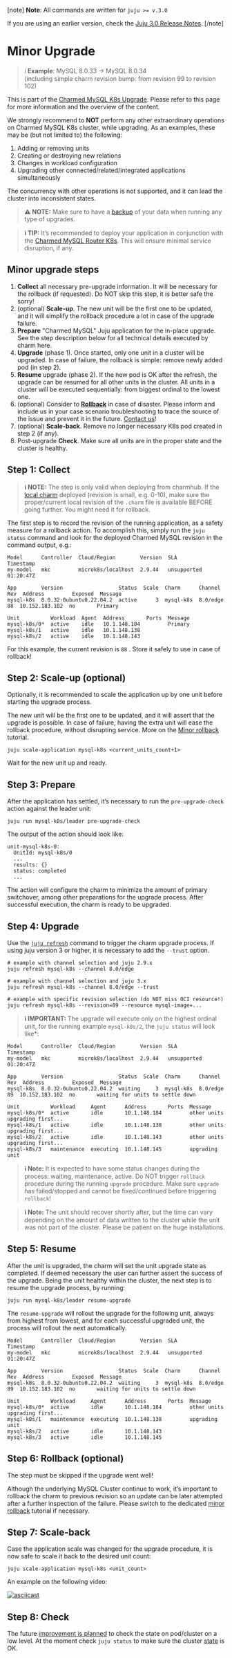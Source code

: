 [note]
**Note**: All commands are written for `juju >= v.3.0`

If you are using an earlier version, check the [Juju 3.0 Release Notes](https://juju.is/docs/juju/roadmap#heading--juju-3-0-0---22-oct-2022).
[/note]

# Minor Upgrade

> :information_source: **Example**: MySQL 8.0.33 -> MySQL 8.0.34<br/>
(including simple charm revision bump: from revision 99 to revision 102)

This is part of the [Charmed MySQL K8s Upgrade](/t/11754). Please refer to this page for more information and the overview of the content.

We strongly recommend to **NOT** perform any other extraordinary operations on Charmed MySQL K8s cluster, while upgrading. As an examples, these may be (but not limited to) the following:

1. Adding or removing units
2. Creating or destroying new relations
3. Changes in workload configuration
4. Upgrading other connected/related/integrated applications simultaneously

The concurrency with other operations is not supported, and it can lead the cluster into inconsistent states.

> **:warning: NOTE:** Make sure to have a [backup](/t/9653) of your data when running any type of upgrades.

> **:information_source: TIP:** It’s recommended to deploy your application in conjunction with the [Charmed MySQL Router K8s](https://charmhub.io/mysql-router-k8s). This will ensure minimal service disruption, if any.

## Minor upgrade steps

1. **Collect** all necessary pre-upgrade information. It will be necessary for the rollback (if requested). Do NOT skip this step, it is better safe the sorry!
2. (optional) **Scale-up**. The new unit will be the first one to be updated, and it will simplify the rollback procedure a lot in case of the upgrade failure.
3. **Prepare** "Charmed MySQL" Juju application for the in-place upgrade. See the step description below for all technical details executed by charm here.
4. **Upgrade** (phase 1). Once started, only one unit in a cluster will be upgraded. In case of failure, the rollback is simple: remove newly added pod (in step 2).
5. **Resume** upgrade (phase 2). If the new pod is OK after the refresh, the upgrade can be resumed for all other units in the cluster. All units in a cluster will be executed sequentially: from biggest ordinal to the lowest one.
6. (optional) Consider to [**Rollback**](/t/11749) in case of disaster. Please inform and include us in your case scenario troubleshooting to trace the source of the issue and prevent it in the future. [Contact us](https://chat.charmhub.io/charmhub/channels/data-platform)!
7. (optional) **Scale-back**. Remove no longer necessary K8s pod created in step 2 (if any).
8. Post-upgrade **Check**. Make sure all units are in the proper state and the cluster is healthy.

## Step 1: Collect

> **:information_source: NOTE:** The step is only valid when deploying from charmhub. If the [local charm](https://juju.is/docs/sdk/deploy-a-charm) deployed (revision is small, e.g. 0-10), make sure the proper/current local revision of the `.charm` file is available BEFORE going further. You might need it for rollback.

The first step is to record the revision of the running application, as a safety measure for a rollback action. To accomplish this, simply run the `juju status` command and look for the deployed Charmed MySQL revision in the command output, e.g.:

```shell
Model      Controller  Cloud/Region        Version  SLA          Timestamp
my-model   mkc         microk8s/localhost  2.9.44   unsupported  01:20:47Z

App        Version                  Status  Scale  Charm      Channel  Rev  Address         Exposed  Message
mysql-k8s  8.0.32-0ubuntu0.22.04.2  active      3  mysql-k8s  8.0/edge  88  10.152.183.102  no       Primary

Unit          Workload  Agent  Address       Ports  Message
mysql-k8s/0*  active    idle   10.1.148.184         Primary
mysql-k8s/1   active    idle   10.1.148.138         
mysql-k8s/2   active    idle   10.1.148.143
```

For this example, the current revision is `88` . Store it safely to use in case of rollback!

## Step 2: Scale-up (optional)

Optionally, it is recommended to scale the application up by one unit before starting the upgrade process.

The new unit will be the first one to be updated, and it will assert that the upgrade is possible. In case of failure, having the extra unit will ease the rollback procedure, without disrupting service. More on the [Minor rollback](/t/11753) tutorial.

```shell
juju scale-application mysql-k8s <current_units_count+1>
```

Wait for the new unit up and ready.

## Step 3: Prepare

After the application has settled, it’s necessary to run the `pre-upgrade-check` action against the leader unit:

```shell
juju run mysql-k8s/leader pre-upgrade-check
```

The output of the action should look like:

```shell
unit-mysql-k8s-0:
  UnitId: mysql-k8s/0
  ...
  results: {}
  status: completed
  ...
```

The action will configure the charm to minimize the amount of primary switchover, among other preparations for the upgrade process. After successful execution, the charm is ready to be upgraded.

## Step 4: Upgrade

Use the [`juju refresh`](https://juju.is/docs/juju/juju-refresh) command to trigger the charm upgrade process. If using juju version 3 or higher, it is necessary to add the `--trust` option.

```shell
# example with channel selection and juju 2.9.x
juju refresh mysql-k8s --channel 8.0/edge

# example with channel selection and juju 3.x
juju refresh mysql-k8s --channel 8.0/edge --trust

# example with specific revision selection (do NOT miss OCI resource!)
juju refresh mysql-k8s --revision=89 --resource mysql-image=...
```

> **:information_source: IMPORTANT:** The upgrade will execute only on the highest ordinal unit, for the running example `mysql-k8s/2`, the `juju status` will look like*:

```shell
Model      Controller  Cloud/Region        Version  SLA          Timestamp
my-model   mkc         microk8s/localhost  2.9.44   unsupported  01:20:47Z

App        Version                  Status  Scale  Charm      Channel  Rev  Address         Exposed  Message
mysql-k8s  8.0.32-0ubuntu0.22.04.2  waiting     3  mysql-k8s  8.0/edge  89  10.152.183.102  no       waiting for units to settle down

Unit          Workload     Agent      Address       Ports  Message
mysql-k8s/0*  active       idle       10.1.148.184         other units upgrading first...
mysql-k8s/1   active       idle       10.1.148.138         other units upgrading first...
mysql-k8s/2   active       idle       10.1.148.143         other units upgrading first...
mysql-k8s/3   maintenance  executing  10.1.148.145         upgrading unit
```

> **:information_source: Note:** It is expected to have some status changes during the process: waiting, maintenance, active. Do NOT trigger `rollback` procedure during the running `upgrade` procedure. Make sure `upgrade` has failed/stopped and cannot be fixed/continued before triggering `rollback`!

> **:information_source: Note:** The unit should recover shortly after, but the time can vary depending on the amount of data written to the cluster while the unit was not part of the cluster. Please be patient on the huge installations.

## Step 5: Resume

After the unit is upgraded, the charm will set the unit upgrade state as completed. If deemed necessary the user can further assert the success of the upgrade. Being the unit healthy within the cluster, the next step is to resume the upgrade process, by running:

```shell
juju run mysql-k8s/leader resume-upgrade
```

The `resume-upgrade` will rollout the upgrade for the following unit, always from highest from lowest, and for each successful upgraded unit, the process will rollout the next automatically.

```shell
Model      Controller  Cloud/Region        Version  SLA          Timestamp
my-model   mkc         microk8s/localhost  2.9.44   unsupported  01:20:47Z

App        Version                  Status  Scale  Charm      Channel  Rev  Address         Exposed  Message
mysql-k8s  8.0.32-0ubuntu0.22.04.2  waiting     3  mysql-k8s  8.0/edge  89  10.152.183.102  no       waiting for units to settle down

Unit          Workload     Agent      Address       Ports  Message
mysql-k8s/0*  active       idle       10.1.148.184         other units upgrading first...
mysql-k8s/1   maintenance  executing  10.1.148.138         upgrading unit
mysql-k8s/2   active       idle       10.1.148.143         
mysql-k8s/3   active       idle       10.1.148.145 
```

## Step 6: Rollback (optional)

The step must be skipped if the upgrade went well! 

Although the underlying MySQL Cluster continue to work, it’s important to rollback the charm to previous revision so an update can be later attempted after a further inspection of the failure. Please switch to the dedicated [minor rollback](/t/11753) tutorial if necessary.

## Step 7: Scale-back

Case the application scale was changed for the upgrade procedure, it is now safe to scale it back to the desired unit count:

```shell
juju scale-application mysql-k8s <unit_count>
```

An example on the following video:

[![asciicast](https://asciinema.org/a/7ZMAsPWU3wv7ynZI1JvgRFG31.png)](https://asciinema.org/a/7ZMAsPWU3wv7ynZI1JvgRFG31)

## Step 8: Check

The future [improvement is planned](https://warthogs.atlassian.net/browse/DPE-2620) to check the state on pod/cluster on a low level. At the moment check `juju status` to make sure the cluster [state](/t/11866) is OK.

<!---
**More TODOs:**

* Clearly describe "failure state"!!!
* How to check progress of upgrade (is it failed or running?)?
* Hints how to fix failed upgrade? mysql-shell hints....
* Describe pre-upgrade check: free space, etc.
--->